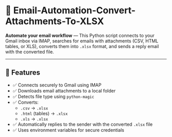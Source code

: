 # 📩 Email-Automation-Convert-Attachments-To-XLSX


**Automate your email workflow** — This Python script connects to your Gmail inbox via IMAP, searches for emails with attachments (CSV, HTML tables, or XLS), converts them into `.xlsx` format, and sends a reply email with the converted file.

---

## 🚀 Features

- ✅ Connects securely to Gmail using IMAP
- ✅ Downloads email attachments to a local folder
- ✅ Detects file type using `python-magic`
- ✅ Converts:
  - `.csv` → `.xlsx`
  - `.html` (tables) → `.xlsx`
  - `.xls` → `.xlsx`
- ✅ Automatically replies to the sender with the converted `.xlsx` file
- ✅ Uses environment variables for secure credentials
